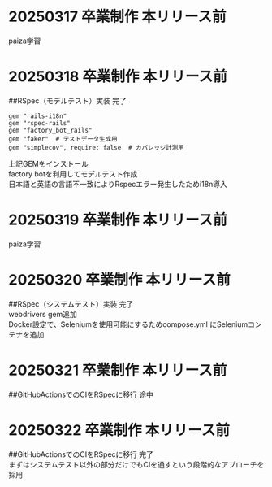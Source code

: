 # 20250317 卒業制作 本リリース前<br>
paiza学習<br>

# 20250318 卒業制作 本リリース前<br>
##RSpec（モデルテスト）実装  完了<br>
```
gem "rails-i18n"
gem "rspec-rails"
gem "factory_bot_rails"
gem "faker"  # テストデータ生成用
gem "simplecov", require: false  # カバレッジ計測用
```
上記GEMをインストール<br>
factory botを利用してモデルテスト作成<br>
日本語と英語の言語不一致によりRspecエラー発生したためi18n導入<br>

# 20250319 卒業制作 本リリース前<br>
paiza学習<br>

# 20250320 卒業制作 本リリース前<br>
##RSpec（システムテスト）実装  完了<br>
webdrivers gem追加<br>
Docker設定で、Seleniumを使用可能にするためcompose.yml にSeleniumコンテナを追加<br>

# 20250321 卒業制作 本リリース前<br>
##GitHubActionsでのCIをRSpecに移行 途中<br>

# 20250322 卒業制作 本リリース前<br>
##GitHubActionsでのCIをRSpecに移行 完了<br>
まずはシステムテスト以外の部分だけでもCIを通すという段階的なアプローチを採用<br>
